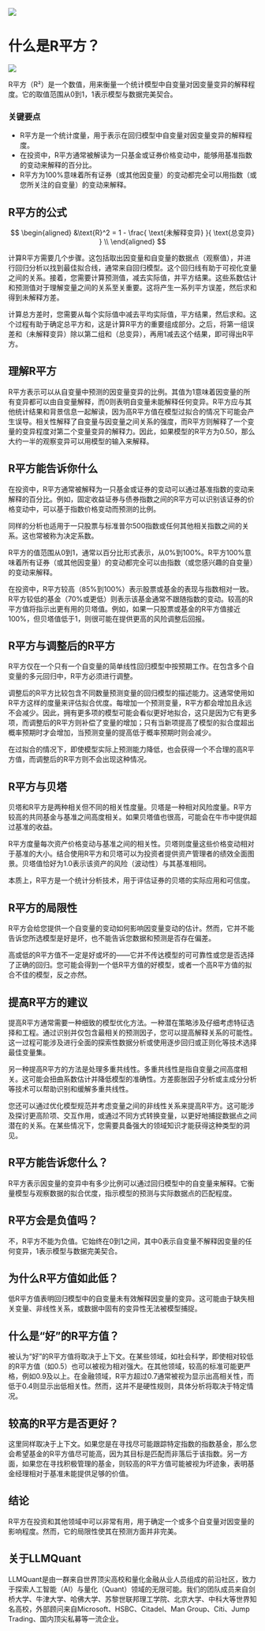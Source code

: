 ![](https://fastly.jsdelivr.net/gh/bucketio/img11@main/2024/10/21/1729466068183-23134fce-3131-4262-b18c-f378d71af4f6.gif)
# 什么是R平方？

![](https://fastly.jsdelivr.net/gh/bucketio/img9@main/2024/10/20/1729465031968-b3c8959e-1d37-4b8a-91b1-b0b0dfe25143.png)

R平方（R²）是一个数值，用来衡量一个统计模型中自变量对因变量变异的解释程度。它的取值范围从0到1，1表示模型与数据完美契合。

### 关键要点

- R平方是一个统计度量，用于表示在回归模型中自变量对因变量变异的解释程度。
- 在投资中，R平方通常被解读为一只基金或证券价格变动中，能够用基准指数的变动来解释的百分比。
- R平方为100%意味着所有证券（或其他因变量）的变动都完全可以用指数（或您所关注的自变量）的变动来解释。

## R平方的公式

$$ \begin{aligned} &\text{R}^2 = 1 - \frac{ \text{未解释变异} }{ \text{总变异} } \\ \end{aligned} $$

计算R平方需要几个步骤。这包括取出因变量和自变量的数据点（观察值），并进行回归分析以找到最佳拟合线，通常来自回归模型。这个回归线有助于可视化变量之间的关系。接着，您需要计算预测值，减去实际值，并平方结果。这些系数估计和预测值对于理解变量之间的关系至关重要。这将产生一系列平方误差，然后求和得到未解释方差。

计算总方差时，您需要从每个实际值中减去平均实际值，平方结果，然后求和。这个过程有助于确定总平方和，这是计算R平方的重要组成部分。之后，将第一组误差和（未解释变异）除以第二组和（总变异），再用1减去这个结果，即可得出R平方。

## 理解R平方

R平方表示可以从自变量中预测的因变量变异的比例。其值为1意味着因变量的所有变异都可以由自变量解释，而0则表明自变量未能解释任何变异。R平方应与其他统计结果和背景信息一起解读，因为高R平方值在模型过拟合的情况下可能会产生误导。相关性解释了自变量与因变量之间关系的强度，而R平方则解释了一个变量的变异程度对第二个变量变异的解释力。因此，如果模型的R平方为0.50，那么大约一半的观察变异可以用模型的输入来解释。

## R平方能告诉你什么

在投资中，R平方通常被解释为一只基金或证券的变动可以通过基准指数的变动来解释的百分比。例如，固定收益证券与债券指数之间的R平方可以识别该证券的价格变动中，可以基于指数价格变动而预测的比例。

同样的分析也适用于一只股票与标准普尔500指数或任何其他相关指数之间的关系。这也常被称为决定系数。

R平方的值范围从0到1，通常以百分比形式表示，从0%到100%。R平方100%意味着所有证券（或其他因变量）的变动都完全可以由指数（或您感兴趣的自变量）的变动来解释。

在投资中，R平方较高（85%到100%）表示股票或基金的表现与指数相对一致。R平方较低的基金（70%或更低）则表示该基金通常不跟随指数的变动。较高的R平方值将指示出更有用的贝塔值。例如，如果一只股票或基金的R平方值接近100%，但贝塔值低于1，则很可能在提供更高的风险调整后回报。

## R平方与调整后的R平方

R平方仅在一个只有一个自变量的简单线性回归模型中按预期工作。在包含多个自变量的多元回归中，R平方必须进行调整。

调整后的R平方比较包含不同数量预测变量的回归模型的描述能力。这通常使用如R平方这样的度量来评估拟合优度。每增加一个预测变量，R平方都会增加且永远不会减少。因此，拥有更多项的模型可能会看似更好地拟合，这只是因为它有更多项，而调整后的R平方则补偿了变量的增加；只有当新项提高了模型的拟合度超出概率预期时才会增加，当预测变量的提高低于概率预期时则会减少。

在过拟合的情况下，即使模型实际上预测能力降低，也会获得一个不合理的高R平方值，而调整后的R平方则不会出现这种情况。

## R平方与贝塔

贝塔和R平方是两种相关但不同的相关性度量。贝塔是一种相对风险度量。R平方较高的共同基金与基准之间高度相关。如果贝塔值也很高，可能会在牛市中提供超过基准的收益。

R平方度量每次资产价格变动与基准之间的相关性。贝塔则度量这些价格变动相对于基准的大小。结合使用R平方和贝塔可以为投资者提供资产管理者的绩效全面图景。贝塔值恰好为1.0表示该资产的风险（波动性）与其基准相同。

本质上，R平方是一个统计分析技术，用于评估证券的贝塔的实际应用和可信度。

## R平方的局限性

R平方会给您提供一个自变量的变动如何影响因变量变动的估计。然而，它并不能告诉您所选模型是好是坏，也不能告诉您数据和预测是否存在偏差。

高或低的R平方值不一定是好或坏的——它并不传达模型的可可靠性或您是否选择了正确的回归。您可能会得到一个低R平方值的好模型，或者一个高R平方值的拟合不佳的模型，反之亦然。

## 提高R平方的建议

提高R平方通常需要一种细致的模型优化方法。一种潜在策略涉及仔细考虑特征选择和工程。通过识别并仅包含最相关的预测因子，您可以提高解释关系的可能性。这一过程可能涉及进行全面的探索性数据分析或使用逐步回归或正则化等技术选择最佳变量集。

另一种提高R平方的方法是处理多重共线性。多重共线性是指自变量之间高度相关。这可能会扭曲系数估计并降低模型的准确性。方差膨胀因子分析或主成分分析等技术可以帮助识别和缓解多重共线性。

您还可以通过优化模型规范并考虑变量之间的非线性关系来提高R平方。这可能涉及探讨更高阶项、交互作用，或通过不同方式转换变量，以更好地捕捉数据点之间潜在的关系。在某些情况下，您需要具备强大的领域知识才能获得这种类型的洞见。

## R平方能告诉您什么？

R平方表示因变量的变异中有多少比例可以通过回归模型中的自变量来解释。它衡量模型与观察数据的拟合优度，指示模型的预测与实际数据点的匹配程度。

## R平方会是负值吗？

不，R平方不能为负值。它始终在0到1之间，其中0表示自变量不解释因变量的任何变异，1表示模型与数据完美契合。

## 为什么R平方值如此低？

低R平方值表明回归模型中的自变量未有效解释因变量的变异。这可能由于缺失相关变量、非线性关系，或数据中固有的变异性无法被模型捕捉。

## 什么是“好”的R平方值？

被认为“好”的R平方值将取决于上下文。在某些领域，如社会科学，即使相对较低的R平方值（如0.5）也可以被视为相对强大。在其他领域，较高的标准可能更严格，例如0.9及以上。在金融领域，R平方超过0.7通常被视为显示出高相关性，而低于0.4则显示出低相关性。然而，这并不是硬性规则，具体分析将取决于特定情况。

## 较高的R平方是否更好？

这里同样取决于上下文。如果您是在寻找尽可能跟踪特定指数的指数基金，那么您会希望基金的R平方值尽可能高，因为其目标是匹配而非落后于该指数。另一方面，如果您在寻找积极管理的基金，则较高的R平方值可能被视为坏迹象，表明基金经理相对于基准未能提供足够的价值。

## 结论

R平方在投资和其他领域中可以非常有用，用于确定一个或多个自变量对因变量的影响程度。然而，它的局限性使其在预测方面并非完美。

## 关于LLMQuant

LLMQuant是由一群来自世界顶尖高校和量化金融从业人员组成的前沿社区，致力于探索人工智能（AI）与量化（Quant）领域的无限可能。我们的团队成员来自剑桥大学、牛津大学、哈佛大学、苏黎世联邦理工学院、北京大学、中科大等世界知名高校，外部顾问来自Microsoft、HSBC、Citadel、Man Group、Citi、Jump Trading、国内顶尖私募等一流企业。